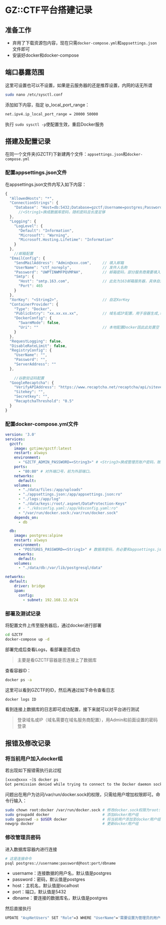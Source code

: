 # GZ::CTF平台搭建记录


## 准备工作

- 弃用了下载资源包内容，现在只需`docker-compose.yml`和`appsettings.json`文件即可
- 安装好docker和docker-compose

## 端口暴露范围

这里可设置也可以不设置，如果是云服务器的还是推荐设置，内网的话无所谓

```bash
sudo nano /etc/sysctl.conf
```

添加如下内容，指定 ip_local_port_range：

```bash
net.ipv4.ip_local_port_range = 20000 50000
```

执行 `sudo sysctl -p`使配置生效，重启Docker服务

## 搭建及配置记录

在同一个文件夹(GZCTF)下新建两个文件：`appsettings.json`和`docker-compose.yml`

### 配置appsettings.json文件

在appsettings.json文件内写入如下内容：

```javascript
{
  "AllowedHosts": "*",
  "ConnectionStrings": {
    "Database": "Host=db:5432;Database=gzctf;Username=postgres;Password=<String1>"
      //<String1>换成数据库密码，随机密码且长度足够
  },
  "Logging": {
    "LogLevel": {
      "Default": "Information",
      "Microsoft": "Warning",
      "Microsoft.Hosting.Lifetime": "Information"
    }
  },
    //邮箱配置
  "EmailConfig": {
    "SendMailAddress": "Admin@xxx.com",		// 填入邮箱
    "UserName": "ctf_noreply",				// 发件人名称
    "Password": "UWPTINWMFPQVMPAH",			// 邮箱密码，部分服务商需要填入授权码
    "Smtp": {
      "Host": "smtp.163.com",				// 此处为163邮箱服务器，具体自定
      "Port": 465
    }
  },
  "XorKey": "<String2>",					// 自定XorKey
  "ContainerProvider": {
    "Type": "Docker",
    "PublicEntry": "xx.xx.xx.xx",			// 域名或IP配置，用于容器生成,域名不带http/https
    "DockerConfig": {
      "SwarmMode": false,
      "Uri": ""								// 本地配置Docker因此此处置空
    }
  },
  "RequestLogging": false,
  "DisableRateLimit": false,
  "RegistryConfig": {
    "UserName": "",
    "Password": "",
    "ServerAddress": ""
  },
    
    //谷歌验证码配置
  "GoogleRecaptcha": {
    "VerifyAPIAddress": "https://www.recaptcha.net/recaptcha/api/siteverify",
    "Sitekey": "",
    "Secretkey": "",
    "RecaptchaThreshold": "0.5"
  }
}
```

### 配置docker-compose.yml文件

```yaml
version: '3.0'
services:
  gzctf:
    image: gztime/gzctf:latest
    restart: always
    environment:
      - "GZCTF_ADMIN_PASSWORD=<String3>" # <String3>换成管理员账户密码，账号为Admin
    ports:
      - "80:80" # 对外端口号，前为外部端口。
    networks:
      default:
    volumes:
      - "./data/files:/app/uploads"
      - "./appsettings.json:/app/appsettings.json:ro"
      - "./logs:/app/log"
      - "./data/keys:/root/.aspnet/DataProtection-Keys"
      # - "./k8sconfig.yaml:/app/k8sconfig.yaml:ro"
      - "/var/run/docker.sock:/var/run/docker.sock"
    depends_on:
      - db

  db:
    image: postgres:alpine
    restart: always
    environment:
      - "POSTGRES_PASSWORD=<String1>" # 数据库密码，务必要和appsettings.json中的配置一致
    networks:
      default:
    volumes:
      - "./data/db:/var/lib/postgresql/data"

networks:
  default:
    driver: bridge
    ipam:
      config:
        - subnet: 192.168.12.0/24
```

### 部署及测试记录

将配置文件上传至服务器后，通过docker进行部署

```bash
cd GZCTF
docker-compose up -d
```

部署完成后查看Logs，看部署是否成功

> 主要是看GZCTF容器是否连接上了数据库

查看容器ID：

```bash
docker ps -a
```

这里可以看到GZCTF的ID，然后再通过如下命令查看日志

```bash
docker logs ID
```

看到连接上数据库的日志即可成功配置，接下来就可以对平台进行测试

> 登录域名或IP（域名需要在域名服务商配置），用Admin和前面设置的密码登录



## 报错及修改记录

### 将当前用户加入docker组

若出现如下报错需执行此过程

```bash
[xxxx@xxxx ~]$ docker ps
Got permission denied while trying to connect to the Docker daemon socket at unix:///var/run/docker.sock: Get "http://%2Fvar%2Frun%2Fdocker.sock/v1.24/containers/json": dial unix /var/run/docker.sock: connect: permission denied
```

问题出在用户为访问/var/run/docker.sock的权限，只需给用户增加权限即可。命令行输入：

```bash
sudo chown root:docker /var/run/docker.sock	# 修改docker.sock权限为root:docker
sudo groupadd docker          				# 添加docker用户组 
sudo gpasswd -a $USER docker  				# 将当前用户添加至docker用户组
newgrp docker                 				# 更新docker用户组
```

### 修改管理员密码

进入数据库容器内进行连接

```bash
# 这是连接命令
psql postgres://username:password@host:port/dbname
```

- username：连接数据的用户名，默认值是postgres
- password：密码，默认值是postgres
- host：主机名，默认值是localhost
- port：端口，默认值是5432
- dbname：要连接的数据库名，默认值是postgres

然后直接执行

```bash
UPDATE "AspNetUsers" SET "Role"=3 WHERE "UserName"='需要设置为管理员的用户名';
```


